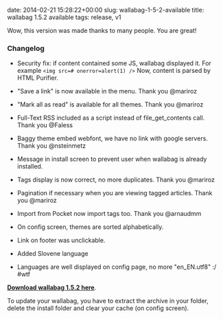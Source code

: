 date: 2014-02-21 15:28:22+00:00
slug: wallabag-1-5-2-available
title: wallabag 1.5.2 available
tags: release, v1

Wow, this version was made thanks to many people. You are great!


### Changelog





	
  * Security fix: if content contained some JS, wallabag displayed it. For example `<img src=# onerror=alert(1) />` Now, content is parsed by HTML Purifier.

	
  * "Save a link" is now available in the menu. Thank you @mariroz

	
  * "Mark all as read" is available for all themes. Thank you @mariroz

	
  * Full-Text RSS included as a script instead of file_get_contents call. Thank you @Faless

	
  * Baggy theme embed webfont, we have no link with google servers. Thank you @nsteinmetz

	
  * Message in install screen to prevent user when wallabag is already installed.

	
  * Tags display is now correct, no more duplicates. Thank you @mariroz

	
  * Pagination if necessary when you are viewing tagged articles. Thank you @mariroz

	
  * Import from Pocket now import tags too. Thank you @arnaudmm

	
  * On config screen, themes are sorted alphabetically.

	
  * Link on footer was unclickable.

	
  * Added Slovene language

	
  * Languages are well displayed on config page, no more "en_EN.utf8" :/ #wtf


**[Download wallabag 1.5.2 here](http://wllbg.org/latest)**.

To update your wallabag, you have to extract the archive in your folder, delete the install folder and clear your cache (on config screen).
